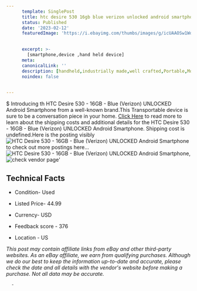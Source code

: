 ```yaml
---
      template: SinglePost
      title: htc desire 530 16gb blue verizon unlocked android smartphone
      status: Published
      date: '2023-02-12'
      featuredImage: 'https://i.ebayimg.com/thumbs/images/g/icUAAOSw1WdjQNc~/s-l225.jpg'
       

      excerpt: >-
        [smartphone,device ,hand held device]
      meta:
      canonicalLink: ''
      description: [handheld,industrially made,well crafted,Portable,Mobile,Compact,Convenient,Lightweight,Maneuverable,Man-portable,Miniature,Carriable,Hand-held,Light,Holdable,Transportable,Mobile device,Pocket-sized,On-the-go,Wireless,Cordless,Compact size,Convenient size, smartphone,device ,hand held device]
      noindex: false
      

---
```

$
      Introducing th HTC Desire 530 - 16GB - Blue (Verizon) UNLOCKED Android Smartphone from a well-known brand.This Transportable device  is sure to be a conversation piece in your home. [Click Here](https://www.ebay.com/itm/284994298312?hash=item425afbe1c8%3Ag%3AicUAAOSw1WdjQNc%7E&mkevt=1&mkcid=1&mkrid=711-53200-19255-0&campid=%253CePNCampaignId%253E&customid=%253CreferenceId%253E&toolid=10049) to read more to learn about the shipping costs and additional details for the HTC Desire 530 - 16GB - Blue (Verizon) UNLOCKED Android Smartphone. Shipping cost is undefined.Here is the posting visibly ![HTC Desire 530 - 16GB - Blue (Verizon) UNLOCKED Android Smartphone](https://i.ebayimg.com/thumbs/images/g/icUAAOSw1WdjQNc~/s-l225.jpg) to check out more postings here... ![HTC Desire 530 - 16GB - Blue (Verizon) UNLOCKED Android Smartphone](https://i.ebayimg.com/images/g/icUAAOSw1WdjQNc~/s-l1600.jpg), ![check vendor page](https://origin-galleryplus.ebayimg.com/ws/web/284994298312_2_0_1/225x225.jpg,https://origin-galleryplus.ebayimg.com/ws/web/284994298312_3_0_1/225x225.jpg,https://origin-galleryplus.ebayimg.com/ws/web/284994298312_4_0_1/225x225.jpg,https://origin-galleryplus.ebayimg.com/ws/web/284994298312_5_0_1/225x225.jpg,https://origin-galleryplus.ebayimg.com/ws/web/284994298312_6_0_1/225x225.jpg,https://origin-galleryplus.ebayimg.com/ws/web/284994298312_7_0_1/225x225.jpg,https://origin-galleryplus.ebayimg.com/ws/web/284994298312_8_0_1/225x225.jpg)'

      

 ## Technical Facts 



     
      

 - Condition- Used 


      

 - Listed Price- 44.99 


      

 - Currency- USD 


      

 - Feedback score - 376 


      

 - Location - US 


      
      

 *_This post may contain affiliate links from eBay and other third-party websites. As an eBay affiliate, we earn from qualifying purchases. Although we do our best to keep the information up-to-date and accurate, please check the date and all details with the vendor's website before making a purchase. Not all data may be accurate._*




      -
